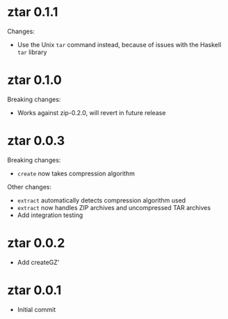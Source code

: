 # ztar 0.1.1

Changes:
* Use the Unix `tar` command instead, because of issues with the Haskell `tar` library

# ztar 0.1.0

Breaking changes:
* Works against zip-0.2.0, will revert in future release

# ztar 0.0.3

Breaking changes:
* `create` now takes compression algorithm

Other changes:
* `extract` automatically detects compression algorithm used
* `extract` now handles ZIP archives and uncompressed TAR archives
* Add integration testing

# ztar 0.0.2

* Add createGZ'

# ztar 0.0.1

* Initial commit
